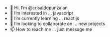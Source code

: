 - 👋 Hi, I’m @crisaldopunzalan
- 👀 I’m interested in ... javascript
- 🌱 I’m currently learning ... react js
- 💞️ I’m looking to collaborate on ... new projects
- 📫 How to reach me ... just message me

<!---
crisaldopunzalan/crisaldopunzalan is a ✨ special ✨ repository because its `README.md` (this file) appears on your GitHub profile.
You can click the Preview link to take a look at your changes.
--->

